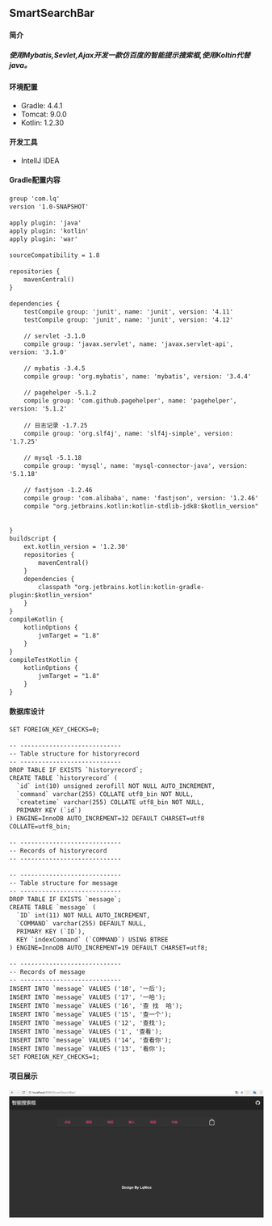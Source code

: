 ## SmartSearchBar

#### 简介
##### 使用Mybatis,Sevlet,Ajax开发一款仿百度的智能提示搜索框,使用Koltin代替java。

#### 环境配置
 - Gradle: 4.4.1
 - Tomcat: 9.0.0
 - Kotlin: 1.2.30
#### 开发工具
- IntellJ IDEA

#### Gradle配置内容

    group 'com.lq'
    version '1.0-SNAPSHOT'
    
    apply plugin: 'java'
    apply plugin: 'kotlin'
    apply plugin: 'war'
    
    sourceCompatibility = 1.8
    
    repositories {
        mavenCentral()
    }
    
    dependencies {
        testCompile group: 'junit', name: 'junit', version: '4.11'
        testCompile group: 'junit', name: 'junit', version: '4.12'
    
        // servlet -3.1.0
        compile group: 'javax.servlet', name: 'javax.servlet-api', version: '3.1.0'
    
        // mybatis -3.4.5
        compile group: 'org.mybatis', name: 'mybatis', version: '3.4.4'
    
        // pagehelper -5.1.2
        compile group: 'com.github.pagehelper', name: 'pagehelper', version: '5.1.2'
    
        // 日志记录 -1.7.25
        compile group: 'org.slf4j', name: 'slf4j-simple', version: '1.7.25'
    
        // mysql -5.1.18
        compile group: 'mysql', name: 'mysql-connector-java', version: '5.1.18'
    
        // fastjson -1.2.46
        compile group: 'com.alibaba', name: 'fastjson', version: '1.2.46'
        compile "org.jetbrains.kotlin:kotlin-stdlib-jdk8:$kotlin_version"
    
    
    }
    buildscript {
        ext.kotlin_version = '1.2.30'
        repositories {
            mavenCentral()
        }
        dependencies {
            classpath "org.jetbrains.kotlin:kotlin-gradle-plugin:$kotlin_version"
        }
    }
    compileKotlin {
        kotlinOptions {
            jvmTarget = "1.8"
        }
    }
    compileTestKotlin {
        kotlinOptions {
            jvmTarget = "1.8"
        }
    }




#### 数据库设计
    SET FOREIGN_KEY_CHECKS=0;
    
    -- ----------------------------
    -- Table structure for historyrecord
    -- ----------------------------
    DROP TABLE IF EXISTS `historyrecord`;
    CREATE TABLE `historyrecord` (
      `id` int(10) unsigned zerofill NOT NULL AUTO_INCREMENT,
      `command` varchar(255) COLLATE utf8_bin NOT NULL,
      `createtime` varchar(255) COLLATE utf8_bin NOT NULL,
      PRIMARY KEY (`id`)
    ) ENGINE=InnoDB AUTO_INCREMENT=32 DEFAULT CHARSET=utf8 COLLATE=utf8_bin;
    
    -- ----------------------------
    -- Records of historyrecord
    -- ----------------------------
    
    -- ----------------------------
    -- Table structure for message
    -- ----------------------------
    DROP TABLE IF EXISTS `message`;
    CREATE TABLE `message` (
      `ID` int(11) NOT NULL AUTO_INCREMENT,
      `COMMAND` varchar(255) DEFAULT NULL,
      PRIMARY KEY (`ID`),
      KEY `indexCommand` (`COMMAND`) USING BTREE
    ) ENGINE=InnoDB AUTO_INCREMENT=19 DEFAULT CHARSET=utf8;
    
    -- ----------------------------
    -- Records of message
    -- ----------------------------
    INSERT INTO `message` VALUES ('18', '一后');
    INSERT INTO `message` VALUES ('17', '一哈');
    INSERT INTO `message` VALUES ('16', '查 找  哈');
    INSERT INTO `message` VALUES ('15', '查一个');
    INSERT INTO `message` VALUES ('12', '查找');
    INSERT INTO `message` VALUES ('1', '查看');
    INSERT INTO `message` VALUES ('14', '查看你');
    INSERT INTO `message` VALUES ('13', '看你');
    SET FOREIGN_KEY_CHECKS=1;


#### 项目展示
![](IMAGE/searchBox.gif)


